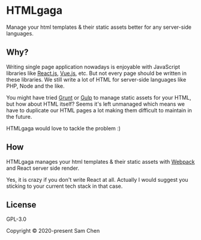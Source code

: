 # HTMLgaga

Manage your html templates & their static assets better for any server-side languages.

## Why?

Writing single page application nowadays is enjoyable with JavaScript libraries like [React.js](https://reactjs.org/), [Vue.js](https://vuejs.org/), etc. But not every page should be written in these libraries. We still write a lot of HTML for server-side languages like PHP, Node and the like.

You might have tried [Grunt](https://gruntjs.com/) or [Gulp](https://gulpjs.com/) to manage static assets for your HTML, but how about HTML itself? Seems it's left unmanaged which means we have to duplicate our HTML pages a lot making them difficult to maintain in the future.

HTMLgaga would love to tackle the problem :)

## How

HTMLgaga manages your html templates & their static assets with [Webpack](https://webpack.js.org/) and React server side render.

Yes, it is crazy if you don't write React at all. Actually I would suggest you sticking to your current tech stack in that case.

## License

GPL-3.0

Copyright © 2020-present Sam Chen